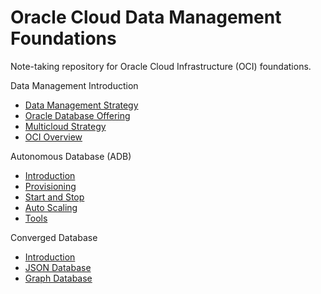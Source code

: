 # Oracle Cloud Data Management Foundations

Note-taking repository for Oracle Cloud Infrastructure (OCI) foundations.

Data Management Introduction

- [Data Management Strategy](./docs/data_management.md)
- [Oracle Database Offering](./docs/database_offering.md)
- [Multicloud Strategy](./docs/multi_cloud.md)
- [OCI Overview](./docs/oci_overview.md)

Autonomous Database (ADB)

- [Introduction](./docs/adb_introduction.md)
- [Provisioning](./docs/adb_provisioning.md)
- [Start and Stop](./docs/adb_start_and_stop.md)
- [Auto Scaling](./docs/adb_auto_scaling.md)
- [Tools](./docs/adb_tools.md)

Converged Database 

- [Introduction](./docs/converged_database.md)
- [JSON Database](./docs/json_database.md)
- [Graph Database](./docs/graph_database.md)